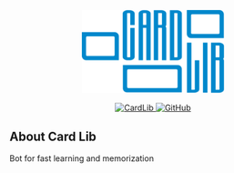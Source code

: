 <p align="center">
  <a href="https://t.me/card_lib_bot">
    <img src="https://github.com/iteamurr/card-lib/raw/main/resources/git-panel.svg" width="250" style="max-width:100%;" alt="Card Lib"/>
  </a>
</p>
<p align="center">
  <a href="https://t.me/card_lib_bot">
    <img alt="CardLib" src="https://img.shields.io/badge/link-Telegram-blue">
  </a>
  <a href="https://github.com/iteamurr/card-lib/blob/main/LICENSE">
    <img alt="GitHub" src="https://img.shields.io/github/license/iteamurr/card-lib">
  </a>
</p>
<h2>About Card Lib</h2>
Bot for fast learning and memorization
